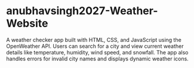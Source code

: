 # anubhavsingh2027-Weather-Website
A weather checker app built with HTML, CSS, and JavaScript using the OpenWeather API. Users can search for a city and view current weather details like temperature, humidity, wind speed, and snowfall. The app also handles errors for invalid city names and displays dynamic weather icons.
